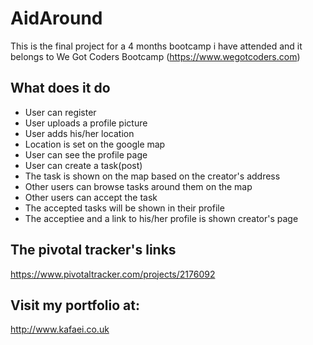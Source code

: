 # AidAround  

This is the final project for a 4 months bootcamp i have attended and it belongs to We Got Coders Bootcamp (https://www.wegotcoders.com)

## What does it do  
* User can register
* User uploads a profile picture
* User adds his/her location
* Location is set on the google map
* User can see the profile page
* User can create a task(post)
* The task is shown on the map based on the creator's address
* Other users can browse tasks around them on the map
* Other users can accept the task
* The accepted tasks will be shown in their profile
* The acceptiee and a link to his/her profile is shown creator's page
 
## The pivotal tracker's links   
https://www.pivotaltracker.com/projects/2176092

## Visit my portfolio at:  
http://www.kafaei.co.uk

